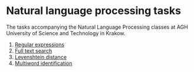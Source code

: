 # Natural language processing tasks

The tasks accompanying the Natural Language Processing classes at AGH University of Science and Technology in Krakow.

1. [Regular expressions](1-regexp.md)
1. [Full text search](2-fts.md)
1. [Levenshtein distance](3-levenshtein.md)
1. [Multiword identification](4-multiword.md)
